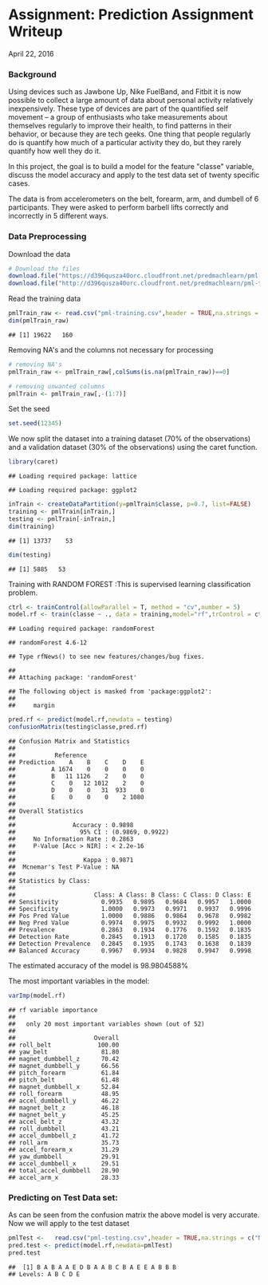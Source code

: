 # Assignment: Prediction Assignment Writeup
April 22, 2016  

### Background 

Using devices such as Jawbone Up, Nike FuelBand, and Fitbit it is now possible to collect a large amount of data about personal activity relatively inexpensively. These type of devices are part of the quantified self movement – a group of enthusiasts who take measurements about themselves regularly to improve their health, to find patterns in their behavior, or because they are tech geeks. One thing that people regularly do is quantify how much of a particular activity they do, but they rarely quantify how well they do it. 

In this project, the goal is to build a model for the feature "classe" variable, discuss the model accuracy and apply to the test data set of twenty specific cases. 

The data is from accelerometers on the belt, forearm, arm, and dumbell of 6 participants. They were asked to perform barbell lifts correctly and incorrectly in 5 different ways.

### Data Preprocessing

Download the data

```r
# Download the files
download.file("https://d396qusza40orc.cloudfront.net/predmachlearn/pml-training.csv", destfile = "./pml-training.csv")
download.file("http://d396qusza40orc.cloudfront.net/predmachlearn/pml-testing.csv", destfile = "./pml-testing.csv")
```

Read the training data

```r
pmlTrain_raw <- read.csv("pml-training.csv",header = TRUE,na.strings = c("NA","NULL",""))
dim(pmlTrain_raw)
```

```
## [1] 19622   160
```

Removing NA's and the columns not necessary for processing

```r
# removing NA's
pmlTrain_raw <- pmlTrain_raw[,colSums(is.na(pmlTrain_raw))==0]

# removing unwanted columns
pmlTrain <- pmlTrain_raw[,-(1:7)]
```

Set the seed

```r
set.seed(12345)
```

We now split the dataset into a training dataset (70% of the observations) and a validation dataset (30% of the observations) using the caret function. 


```r
library(caret)
```

```
## Loading required package: lattice
```

```
## Loading required package: ggplot2
```

```r
inTrain <- createDataPartition(y=pmlTrain$classe, p=0.7, list=FALSE)
training <- pmlTrain[inTrain,]
testing <- pmlTrain[-inTrain,]
dim(training)
```

```
## [1] 13737    53
```

```r
dim(testing)
```

```
## [1] 5885   53
```



Training with RANDOM FOREST :This is supervised learning classification problem. 


```r
ctrl <- trainControl(allowParallel = T, method = "cv",number = 5)
model.rf <- train(classe ~ ., data = training,model="rf",trControl = ctrl)
```

```
## Loading required package: randomForest
```

```
## randomForest 4.6-12
```

```
## Type rfNews() to see new features/changes/bug fixes.
```

```
## 
## Attaching package: 'randomForest'
```

```
## The following object is masked from 'package:ggplot2':
## 
##     margin
```





```r
pred.rf <- predict(model.rf,newdata = testing)
confusionMatrix(testing$classe,pred.rf)
```

```
## Confusion Matrix and Statistics
## 
##           Reference
## Prediction    A    B    C    D    E
##          A 1674    0    0    0    0
##          B   11 1126    2    0    0
##          C    0   12 1012    2    0
##          D    0    0   31  933    0
##          E    0    0    0    2 1080
## 
## Overall Statistics
##                                           
##                Accuracy : 0.9898          
##                  95% CI : (0.9869, 0.9922)
##     No Information Rate : 0.2863          
##     P-Value [Acc > NIR] : < 2.2e-16       
##                                           
##                   Kappa : 0.9871          
##  Mcnemar's Test P-Value : NA              
## 
## Statistics by Class:
## 
##                      Class: A Class: B Class: C Class: D Class: E
## Sensitivity            0.9935   0.9895   0.9684   0.9957   1.0000
## Specificity            1.0000   0.9973   0.9971   0.9937   0.9996
## Pos Pred Value         1.0000   0.9886   0.9864   0.9678   0.9982
## Neg Pred Value         0.9974   0.9975   0.9932   0.9992   1.0000
## Prevalence             0.2863   0.1934   0.1776   0.1592   0.1835
## Detection Rate         0.2845   0.1913   0.1720   0.1585   0.1835
## Detection Prevalence   0.2845   0.1935   0.1743   0.1638   0.1839
## Balanced Accuracy      0.9967   0.9934   0.9828   0.9947   0.9998
```

The estimated accuracy of the model is 98.9804588%

The most important variables in the model:


```r
varImp(model.rf)
```

```
## rf variable importance
## 
##   only 20 most important variables shown (out of 52)
## 
##                      Overall
## roll_belt             100.00
## yaw_belt               81.80
## magnet_dumbbell_z      70.42
## magnet_dumbbell_y      66.56
## pitch_forearm          61.84
## pitch_belt             61.48
## magnet_dumbbell_x      52.84
## roll_forearm           48.95
## accel_dumbbell_y       46.22
## magnet_belt_z          46.18
## magnet_belt_y          45.25
## accel_belt_z           43.32
## roll_dumbbell          43.21
## accel_dumbbell_z       41.72
## roll_arm               35.73
## accel_forearm_x        31.29
## yaw_dumbbell           29.91
## accel_dumbbell_x       29.51
## total_accel_dumbbell   28.90
## accel_arm_x            28.33
```

### Predicting on Test Data set:
As can be seen from the confusion matrix the above model is very accurate. Now we will apply to the test dataset


```r
pmlTest <-   read.csv("pml-testing.csv",header = TRUE,na.strings = c("NA","NULL","")) 
pred.test <- predict(model.rf,newdata=pmlTest)
pred.test
```

```
##  [1] B A B A A E D B A A B C B A E E A B B B
## Levels: A B C D E
```


